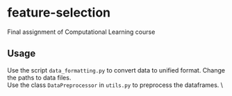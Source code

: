 # feature-selection
Final assignment of Computational Learning course

## Usage
Use the script `data_formatting.py` to convert data to unified format. Change the paths to data files. \
Use the class `DataPreprocessor` in `utils.py` to preprocess the dataframes.  \
